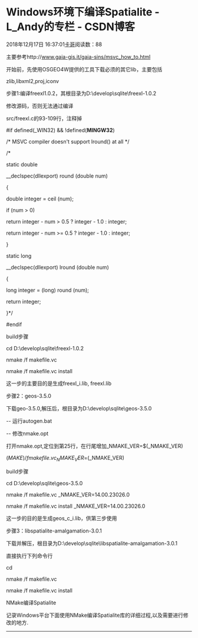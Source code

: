 # Windows环境下编译Spatialite - L_Andy的专栏 - CSDN博客

2018年12月17日 16:37:01[卡哥](https://me.csdn.net/L_Andy)阅读数：88


主要参考http://www.gaia-gis.it/gaia-sins/msvc_how_to.html

开始前，先使用OSGEO4W提供的工具下载必须的其它lib，主要包括

zlib,libxml2,proj,iconv

步骤1:编译freexl1.0.2，其根目录为D:\develop\sqlite\freexl-1.0.2

修改源码，否则无法通过编译

src/freexl.c的93-109行，注释掉

#if defined(_WIN32) && !defined(__MINGW32__)

/* MSVC compiler doesn't support lround() at all */

/*

static double

__declspec(dllexport) round (double num)

{

double integer = ceil (num);

if (num > 0)

return integer - num > 0.5 ? integer - 1.0 : integer;

return integer - num >= 0.5 ? integer - 1.0 : integer;

}

static long

__declspec(dllexport) lround (double num)

{

long integer = (long) round (num);

return integer;

}*/

#endif

build步骤

cd D:\develop\sqlite\freexl-1.0.2

nmake /f makefile.vc

nmake /f makefile.vc install

这一步的主要目的是生成freexl_i.lib, freexl.lib

步骤2：geos-3.5.0

下载geo-3.5.0,解压后，根目录为D:\develop\sqlite\geos-3.5.0

-- 运行autogen.bat

-- 修改nmake.opt

打开nmake.opt,定位到第25行，在行尾增加_NMAKE_VER=$(_NMAKE_VER)

$(MAKE) /f makefile.vc _NMAKE_VER=$(_NMAKE_VER)

build步骤

cd D:\develop\sqlite\geos-3.5.0

nmake /f makefile.vc _NMAKE_VER=14.00.23026.0

nmake /f makefile.vc install _NMAKE_VER=14.00.23026.0

这一步的目的是生成geos_c_i.lib，供第三步使用

步骤3：libspatialite-amalgamation-3.0.1

下载并解压，根目录为D:\develop\sqlite\libspatialite-amalgamation-3.0.1

直接执行下列命令行

cd

nmake /f makefile.vc

nmake /f makefile.vc install

NMake编译Spatialite

记录Windows平台下面使用NMake编译Spatialite库的详细过程,以及需要进行修改的地方.

-----------

